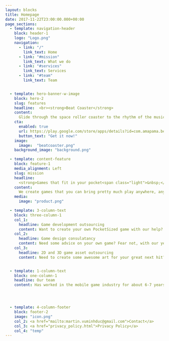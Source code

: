 ```yaml
---
layout: blocks
title: Homepage
date: 2017-11-22T23:00:00.000+00:00
page_sections:
  - template: navigation-header
    block: header-1
    logo: "Logo.png"
    navigation:
      - link: "/"
        link_text: Home
      - link: "#mission"
        link_text: What we do
      - link: "#services"
        link_text: Services
      - link: "#team"
        link_text: Team


  - template: hero-banner-w-image
    block: hero-2
    slug: features
    headline:  <br><strong>Beat Coaster</strong>
    content:
      Glide through the space roller coaster to the rhythm of the music. A thrilling experience.
    cta:
      enabled: true
      url: https://play.google.com/store/apps/details?id=com.amapama.beatcoasterv3
      button_text: "Get it now!"
    image:
      image:  "beatcoaster.png"
    background_image: "background.png"

  - template: content-feature
    block: feature-1
    media_alignment: Left
    slug: mission
    headline:
      <strong>Games that fit in your pocket<span class="light">&nbsp;</span></strong>
    content:
      We create games that you can bring pretty much play anywhere, anytime on your favorite smart phone and smart watch.
    media:
      image: "product.png"

  - template: 3-column-text
    block: three-column-1
    col_1: 
      headline: Game development outsourcing
      content: Want to create your own PocketSized game with our help? Fear not. We can help you create your own mobile or watch game at a minimal cost.
    col_2: 
      headline: Game design consulatancy
      content: Need some advice on your own game? Fear not, with our years of experience we can prodive you with help you never knew you needed.
    col_3: 
      headline: 2D and 3D game asset outsourcing
      content: Need to create some awesome art for your great next hit? Of course we can help you with that.


  - template: 1-column-text
    block: one-column-1
    headline: Our team
    content: Has worked in the mobile game industry for about 6-7 years now, having worked on dozens of games, ranging from hypercasual up to hardcore games.




  - template: 4-column-footer
    block: footer-2
    image: "icon.png"
    col_2: <a href="mailto:martin.vuminhduc@gmail.com">Contact</a>
    col_3: <a href="privacy_policy.html">Privacy Policy</a>
    col_4: "temp"
---
```

